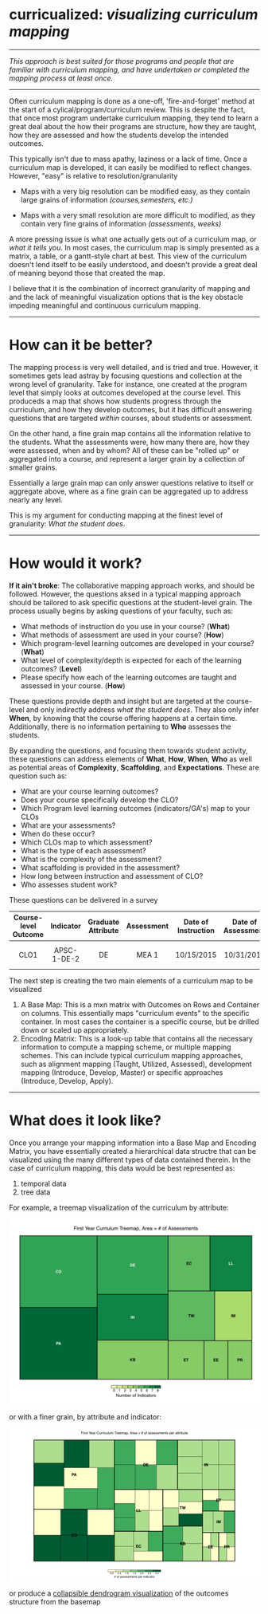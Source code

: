 # curricualized: _visualizing curriculum mapping_
---

_This approach is best suited for those programs and people that are familiar with curriculum mapping, and have undertaken or completed the mapping process at least once._

---

Often curriculum mapping is done as a one-off, 'fire-and-forget' method at the start of a cylical/program/curriculum review. This is despite the fact, that once most  program undertake curriculum mapping, they tend to learn a great deal about the how their programs are structure, how they are taught, how they are assessed and how the students develop the intended outcomes.

This typically isn't due to mass apathy, laziness or a lack of time.  Once a curriculum map is developed, it can easily be modified to reflect changes. However, "easy" is relative to resolution/granularity
 
   * Maps with a very big resolution can be modified easy, as they contain large grains of information *(courses,semesters, etc.)*
 
   * Maps with a very small resolution are more difficult to modified, as they contain very fine grains of information *(assessments, weeks)*  

A more pressing issue is what one actually gets out of a curriculum map, or _what it tells you_.  In most cases, the curriculum map is simply presented as a matrix, a table, or a gantt-style chart at best.  This view of the curriculum doesn't lend itself to be easily understood, and doesn't provide a great deal of meaning beyond those that created the map.

I believe that it is the combination of incorrect granularity of mapping and and the lack of meaningful visualization options that is the key obstacle impeding meaningful and continuous curriculum mapping.



---

# How can it be better?

The mapping process is very well detailed, and is tried and true.  However, it sometimes gets lead astray by focusing  questions and collection at the wrong level of granularity.  Take for instance, one created at the program level that simply looks at outcomes developed at the course level.  This produceds a map that shows how students progress through the curriculum, and how they develop outcomes, but it has difficult answering questions that are targeted *within* courses, about students or assessment.  

On the other hand, a fine grain map contains all the information relative to the students.  What the assessments were, how many there are, how they were assessed, when and by whom?  All of these can be "rolled up" or aggregated into a course, and represent a larger grain by a collection of smaller grains.

Essentially a large grain map can only answer questions relative to itself or aggregate above, where as a fine grain can be aggregated up to address nearly any level.

This is my argument for conducting mapping at the finest level of granularity: _What the student does_.

---

# How would it work?

**If it ain't broke**: The collaborative mapping approach works, and should be followed.  However, the questions aksed in a typical mapping approach should be tailored to ask specific questions at the student-level grain.  The process usually begins by asking questions of your faculty, such as:

* What methods of instruction do you use in your course? (**What**)
* What methods of assessment are used in your course? (**How**)
* Which program-level learning outcomes are developed in your course? (**What**)
* What level of complexity/depth is expected for each of the learning outcomes? (**Level**)
* Please specify how each of the learning outcomes are taught and assessed in your course. (**How**)

These questions provide depth and 		insight but are targeted at the course-level and only indirectly address _what the student does_. They also only infer **When**, by knowing that the course offering happens at a certain time.  Additionally, there is no information pertaining to **Who** assesses the students.  

By expanding the questions, and focusing them towards student activity, these questions can address elements of **What**, **How**, **When**, **Who** as well as potential areas of **Complexity**, **Scaffolding**, and **Expectations**. These are question such as:

* What are your course learning outcomes?
* Does your course specifically develop the CLO?
* Which Program level learning outcomes (indicators/GA's) map to your CLOs
* What are your assessments?
* When do these occur?
* Which CLOs map to which assessment?
* What is the type of each assessment?
* What is the complexity of the assessment?
* What scaffolding is provided in the assessment?
* How long between instruction and assessment of CLO?
* Who assesses student work?
	
These questions can be delivered in a survey
	
|Course-level Outcome | Indicator   | Graduate Attribute | Assessment | Date of Instruction | Date of Assessment | Assessment Type | Assessed by | Complexity             | Scaffolding          |
|:-------------------:|:-----------:|:------------------:|:----------:|:------------------: |:------------------:|:---------------:|:-----------:|:----------------------:|:---------------------|
|   CLO1              | APSC-1-DE-2 |       DE           |    MEA 1   | 10/15/2015          |     10/31/2015     |       OEP       |     TA      | Open-ended, Ill defined| Restriction of scope | 


The next step is creating the two main elements of a curriculum map to be visualized

1. A Base Map:  This is a mxn matrix with Outcomes on Rows and Container on columns.  This essentially maps "curriculum events" to the specific container.  In most cases the container is a specific course, but be drilled down or scaled up appropriately.
2. Encoding Matrix: This is a look-up table that contains all the necessary information to compute a mapping scheme, or multiple mapping schemes. This can include typical curriculum mapping approaches, such as alignment mapping (Taught, Utilized, Assessed), development mapping (Introduce, Develop, Master) or specific approaches (Introduce, Develop, Apply).

---

# What does it look like?

Once you arrange your mapping information into a Base Map and Encoding Matrix, you have essentially created a hierarchical data structre that can be visualized using the many different types of data contained therein.  In the case of curriculum mapping, this data would be best represented as:

1. temporal data
2. tree data

For example, a treemap visualization of the curriculum by attribute:

![](https://raw.githubusercontent.com/jkaupp/curricualized/master/image/curriculum_ga_treemap.png)

or with a finer grain, by attribute and indicator:

![](https://raw.githubusercontent.com/jkaupp/curricualized/master/image/curriculum_treemap.png)

or produce a [collapsible dendrogram visualization][dendro] of the outcomes structure from the basemap

[dendro]: http://bl.ocks.org/jkaupp/c793358e6c07e3205d5f









